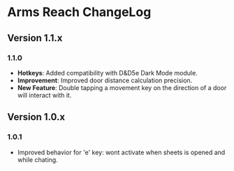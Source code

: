 # Arms Reach ChangeLog

## Version 1.1.x

### 1.1.0
* **Hotkeys**: Added compatibility with D&D5e Dark Mode module. 
* **Improvement**: Improved door distance calculation precision.
* **New Feature**: Double tapping a movement key on the direction of a door will interact with it.

## Version 1.0.x

### 1.0.1
* Improved behavior for 'e' key: wont activate when sheets is opened and while chating.
